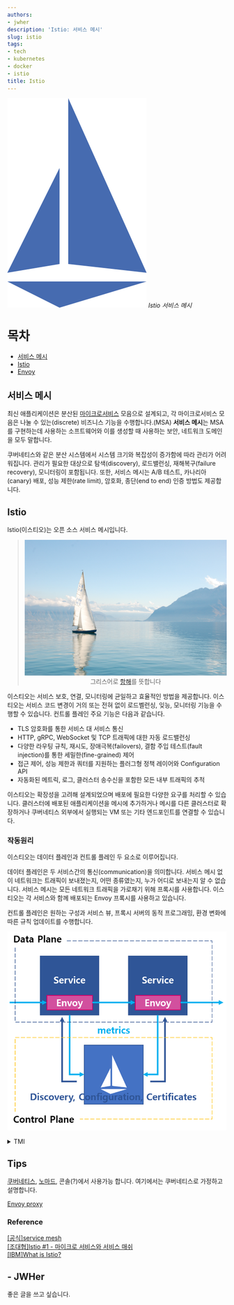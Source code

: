 ```yaml
---
authors:
- jwher
description: 'Istio: 서비스 메시'
slug: istio
tags:
- tech
- kubernetes
- docker
- istio
title: Istio
---
```


![istio](/img/logos/istio.svg)
*Istio 서비스 메시*  
<!--truncate-->

# 목차
* [서비스 메시](#서비스-메시)
* [Istio](#istio)
* [Envoy](#envoy)

## 서비스 메시

최신 애플리케이션은 분산된 [마이크로서비스](https://microservices.io/) 모음으로 설계되고,
각 마이크로서비스 모음은 나눌 수 있는(discrete) 비즈니스 기능을 수행합니다.(MSA)
**서비스 메시**는 MSA를 구현하는데 사용하는 소프트웨어와 이를 생성할 때 사용하는 보안,
네트워크 도메인을 모두 말합니다.

쿠버네티스와 같은 분산 시스템에서 시스템 크기와 복잡성이 증가함에 따라 관리가 어려워집니다.
관리가 필요한 대상으로 탐색(discovery), 로드밸런싱, 재해복구(failure recovery), 모니터링이 포함됩니다.
또한, 서비스 메시는 A/B 테스트, 카나리아(canary) 배포, 성능 제한(rate limit), 암호화,
종단(end to end) 인증 방법도 제공합니다.

## Istio

Istio(이스티오)는 오픈 소스 서비스 메시입니다.  

> <p align="center">
> <img src="/assets/img/istio/sail.jpeg"/><br/>
> 그리스어로 <a href="https://istio.io/latest/about/faq/">항해</a>를 뜻합니다</p>

이스티오는 서비스 보호, 연결, 모니터링에 균일하고 효율적인 방법을 제공합니다.
이스티오는 서비스 코드 변경이 거의 또는 전혀 없이 로드벨런싱, 잊능, 모니터링 기능을 수행할 수 있습니다.
컨트롤 플레인 주요 기능은 다음과 같습니다.

* TLS 암호화를 통한 서비스 대 서비스 통신
* HTTP, gRPC, WebSocket 및 TCP 트래픽에 대한 자동 로드밸런싱
* 다양한 라우팅 규칙, 재시도, 장애극복(failovers), 결함 주입 테스트(fault injection)를 통한 세밀한(fine-grained) 제어
* 접근 제어, 성능 제한과 쿼터를 지원하는 플러그형 정책 레이어와 Configuration API
* 자동화된 메트릭, 로그, 클러스터 송수신을 포함한 모든 내부 트래픽의 추적

이스티오는 확장성을 고려해 설계되었으며 배포에 필요한 다양한 요구를 처리할 수 있습니다.
클러스터에 배포된 애플리케이션을 메시에 추가하거나 메시를 다른 클러스터로 확장하거나
쿠버네티스 외부에서 실행되는 VM 또는 기타 엔드포인트를 연결할 수 있습니다.

### 작동원리

이스티오는 데이터 플레인과 컨트롤 플레인 두 요소로 이루어집니다.

데이터 플레인은 두 서비스간의 통신(communication)을 의미합니다.
서비스 메시 없이 네트워크는 트래픽이 보내졌는지, 어떤 종류였는지, 누가 어디로 보내는지 알 수 없습니다.
서비스 메시는 모든 네트워크 트래픽을 가로채기 위해 프록시를 사용합니다.
이스티오는 각 서비스와 함께 배포되는 Envoy 프록시를 사용하고 있습니다.

컨트롤 플레인은 원하는 구성과 서비스 뷰, 프록시 서버의 동적 프로그래밍, 환경 변화에 따른 규칙 업데이트를 수행합니다.

<p align="center">
<img src="/assets/img/istio/istio-plane.png"/>
</p>


<details markdown="1">
<summary>TMI</summary>

실제로 쿠버네티스 파드에 자동으로 sidecar가 inject 됩니다.
이를 방지하기 위해서는 다음과 같이 설정해야 합니다.
```yaml
annotations:
  sidecar.istio.io/inject: "false"
```
</details>

## Tips

[쿠버네티스](https://jwher.github.io/welcome-to-kubernetes), [노마드](https://www.nomadproject.io/), 콘솔(?)에서 사용가능 합니다.
여기에서는 쿠버네티스로 가정하고 설명합니다.

[Envoy proxy](https://jwher.github.io/envoy)

### Reference  

[[공식]service mesh](https://istio.io/latest/about/service-mesh/)  
[[조대협]Istio #1 - 마이크로 서비스와 서비스 매쉬](https://bcho.tistory.com/1293)  
[[IBM]What is Istio?](https://www.youtube.com/watch?v=1iyFq2VaL5Y)  

## - JWHer  
좋은 글을 쓰고 싶습니다.

<!-- update log -->
<!--
본문에 추가할 내용을 적는다.

마이크로 서비스 아키텍쳐 패턴 글
https://bcho.tistory.com/1367 (응용)
-->
